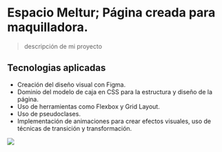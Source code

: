 # Espacio Meltur; Página creada para maquilladora.
> descripción de mi proyecto
## Tecnologias aplicadas
- Creación del diseño visual con Figma.
- Dominio del modelo de caja en CSS para la estructura y diseño de la página.
- Uso de herramientas como Flexbox y Grid Layout.
- Uso de pseudoclases.
- Implementación de animaciones para crear efectos visuales, uso de técnicas de transición y transformación.

[![](https://images.unsplash.com/photo-1596704017254-9b121068fb31?q=80&w=1935&auto=format&fit=crop&ixlib=rb-4.0.3&ixid=M3wxMjA3fDB8MHxwaG90by1wYWdlfHx8fGVufDB8fHx8fA%3D%3D)](http://https://images.unsplash.com/photo-1596704017254-9b121068fb31?q=80&w=1935&auto=format&fit=crop&ixlib=rb-4.0.3&ixid=M3wxMjA3fDB8MHxwaG90by1wYWdlfHx8fGVufDB8fHx8fA%3D%3D)
